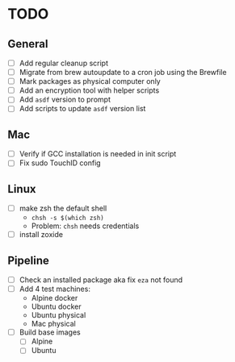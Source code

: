 # TODO

## General

- [ ] Add regular cleanup script
- [ ] Migrate from brew autoupdate to a cron job using the Brewfile
- [ ] Mark packages as physical computer only
- [ ] Add an encryption tool with helper scripts
- [ ] Add `asdf` version to prompt
- [ ] Add scripts to update `asdf` version list

## Mac

- [ ] Verify if GCC installation is needed in init script
- [ ] Fix sudo TouchID config

## Linux

- [ ] make zsh the default shell
  - `chsh -s $(which zsh)`
  - Problem: `chsh` needs credentials
- [ ] install zoxide

## Pipeline

- [ ] Check an installed package aka fix `eza` not found
- [ ] Add 4 test machines:
  - Alpine docker
  - Ubuntu docker
  - Ubuntu physical
  - Mac physical
- [ ] Build base images
  - [ ] Alpine
  - [ ] Ubuntu
